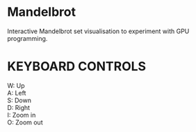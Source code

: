 # Mandelbrot
Interactive Mandelbrot set visualisation to experiment with GPU programming.
# KEYBOARD CONTROLS
W: Up\
A: Left\
S: Down\
D: Right\
I: Zoom in\
O: Zoom out
